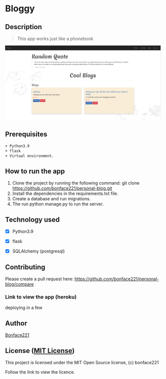 # Bloggy


## Description

   > This app works just like a phonebook

   ![image](./app/static/images/blog_readme.png)


## Prerequisites

    + Python3.9
    + flask
    + Virtual environment.

## How to run the app

1. Clone the project by running the following command:  git clone https://github.com/bonface221/personal-blog.git
2. Install the dependencies in the requirements.txt file.
3. Create a database and run migrations.
4. The run python manage.py to run the server.


## Technology used

+ [X] Python3.9
+ [x] flask
+ [x] SQLAlchemy (postgresql)



## Contributing

Please create a pull request here: https://github.com/bonface221/personal-blog/compare

### Link to view the app (heroku)
 deploying in a few 

## Author

[Bonface221](https://github.com/bonface221)

## License ([MIT License](./LICENSE))

This project is licensed under the MIT Open Source license, (c) bonface221

Follow the link to view the licence.